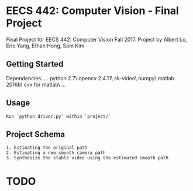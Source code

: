 # EECS 442: Computer Vision - Final Project
Final Project for EECS 442: Computer Vision Fall 2017. Project by Albert Lo, Eric Yang, Ethan Hong, Sam Kim

## Getting Started
Dependencies:
...
python 2.7\\
opencv 2.4.11\\
sk-video\\
numpy\\
matlab 2016b\\
cvx for matlab\\
...
## Usage
	Run `python driver.py` within `project/`

## Project Schema
    1. Estimating the original path
    2. Estimating a new smooth camera path
    3. Synthesize the stable video using the estimated smooth path

# TODO
